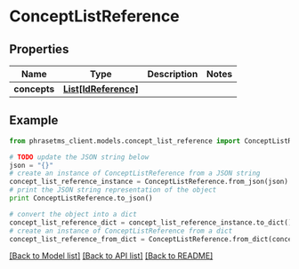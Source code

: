 # ConceptListReference

## Properties

| Name         | Type                                    | Description | Notes |
| ------------ | --------------------------------------- | ----------- | ----- |
| **concepts** | [**List[IdReference]**](IdReference.md) |             |

## Example

```python
from phrasetms_client.models.concept_list_reference import ConceptListReference

# TODO update the JSON string below
json = "{}"
# create an instance of ConceptListReference from a JSON string
concept_list_reference_instance = ConceptListReference.from_json(json)
# print the JSON string representation of the object
print ConceptListReference.to_json()

# convert the object into a dict
concept_list_reference_dict = concept_list_reference_instance.to_dict()
# create an instance of ConceptListReference from a dict
concept_list_reference_from_dict = ConceptListReference.from_dict(concept_list_reference_dict)
```

[[Back to Model list]](../README.md#documentation-for-models) [[Back to API list]](../README.md#documentation-for-api-endpoints) [[Back to README]](../README.md)
